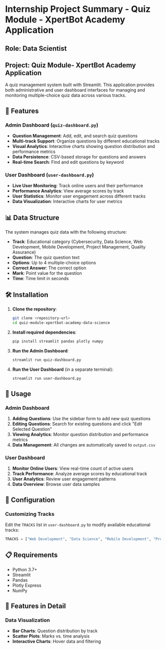 # Internship Project Summary - Quiz Module - XpertBot Academy Application
**Role: Data Scientist**
---

**Project: Quiz Module- XpertBot Academy Application**
---
A quiz management system built with Streamlit. This application provides both administrative and user dashboard interfaces for managing and monitoring multiple-choice quiz data across various tracks.

## 🚀 Features

### Admin Dashboard (`quiz-dashboard.py`)

- **Question Management**: Add, edit, and search quiz questions
- **Multi-track Support**: Organize questions by different educational tracks
- **Visual Analytics**: Interactive charts showing question distribution and performance metrics
- **Data Persistence**: CSV-based storage for questions and answers
- **Real-time Search**: Find and edit questions by keyword

### User Dashboard (`user-dashboard.py`)

- **Live User Monitoring**: Track online users and their performance
- **Performance Analytics**: View average scores by track
- **User Statistics**: Monitor user engagement across different tracks
- **Data Visualization**: Interactive charts for user metrics

## 📊 Data Structure

The system manages quiz data with the following structure:

- **Track**: Educational category (Cybersecurity, Data Science, Web Development, Mobile Development, Project Management, Quality Assurance)
- **Question**: The quiz question text
- **Options**: Up to 4 multiple-choice options
- **Correct Answer**: The correct option
- **Mark**: Point value for the question
- **Time**: Time limit in seconds

## 🛠️ Installation

1. **Clone the repository**:

   ```bash
   git clone <repository-url>
   cd quiz-module-xpertbot-academy-data-science
   ```

2. **Install required dependencies**:

   ```bash
   pip install streamlit pandas plotly numpy
   ```

3. **Run the Admin Dashboard**:

   ```bash
   streamlit run quiz-dashboard.py
   ```

4. **Run the User Dashboard** (in a separate terminal):
   ```bash
   streamlit run user-dashboard.py
   ```

## 🎯 Usage

### Admin Dashboard

1. **Adding Questions**: Use the sidebar form to add new quiz questions
2. **Editing Questions**: Search for existing questions and click "Edit Selected Question"
3. **Viewing Analytics**: Monitor question distribution and performance metrics
4. **Data Management**: All changes are automatically saved to `output.csv`

### User Dashboard

1. **Monitor Online Users**: View real-time count of active users
2. **Track Performance**: Analyze average scores by educational track
3. **User Analytics**: Review user engagement patterns
4. **Data Overview**: Browse user data samples

## 🔧 Configuration

### Customizing Tracks

Edit the `TRACKS` list in `user-dashboard.py` to modify available educational tracks:

```python
TRACKS = ["Web Development", "Data Science", "Mobile Development", "Project Management", "Cybersecurity", "Quality Assurance"]
```

## 📋 Requirements

- Python 3.7+
- Streamlit
- Pandas
- Plotly Express
- NumPy

## 🎨 Features in Detail

### Data Visualization

- **Bar Charts**: Question distribution by track
- **Scatter Plots**: Marks vs. time analysis
- **Interactive Charts**: Hover data and filtering
